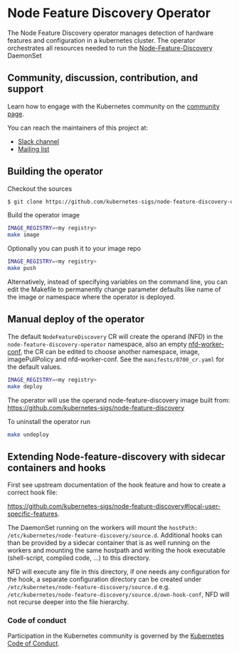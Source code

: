 # Node Feature Discovery Operator

The Node Feature Discovery operator manages detection of hardware features and configuration in a kubernetes cluster.
The operator orchestrates all resources needed to run the [Node-Feature-Discovery](https://github.com/kubernetes-sigs/node-feature-discovery) DaemonSet

## Community, discussion, contribution, and support

Learn how to engage with the Kubernetes community on the [community page](http://kubernetes.io/community/).

You can reach the maintainers of this project at:

- [Slack channel](https://kubernetes.slack.com/messages/node-feature-discovery)
- [Mailing list](https://groups.google.com/forum/#!forum/kubernetes-sig-node)


## Building the operator

Checkout the sources

```bash
$ git clone https://github.com/kubernetes-sigs/node-feature-discovery-operator
```

Build the operator image

```bash
IMAGE_REGISTRY=<my registry>
make image
```

Optionally you can push it to your image repo

```bash
IMAGE_REGISTRY=<my registry>
make push
```

Alternatively, instead of specifying variables on the command line, you can edit the Makefile to permanently change parameter defaults like name of the image or namespace where the operator is deployed.

## Manual deploy of the operator

The default `NodeFeatureDiscovery` CR will create the operand (NFD) in the `node-feature-discovery-operator` namespace,
also an empty [nfd-worker-conf](https://kubernetes-sigs.github.io/node-feature-discovery/v0.6/get-started/deployment-and-usage.html#configuration),
the CR can be edited to choose another namespace, image, imagePullPolicy and nfd-worker-conf. See the `manifests/0700_cr.yaml` for the default values.

```bash
IMAGE_REGISTRY=<my registry>
make deploy
```

The operator will use the operand node-feature-discovery image built from: https://github.com/kubernetes-sigs/node-feature-discovery

To uninstall the operator run

```bash
make undeploy
```

## Extending Node-feature-discovery with sidecar containers and hooks

First see upstream documentation of the hook feature and how to create a correct hook file:

https://github.com/kubernetes-sigs/node-feature-discovery#local-user-specific-features.

The DaemonSet running on the workers will mount the `hostPath: /etc/kubernetes/node-feature-discovery/source.d`.
Additional hooks can than be provided by a sidecar container that is as well running on the workers and mounting the same hostpath and writing the hook executable (shell-script, compiled code, ...) to this directory.

NFD will execute any file in this directory, if one needs any configuration for the hook,
a separate configuration directory can be created under `/etc/kubernetes/node-feature-discovery/source.d`
e.g. `/etc/kubernetes/node-feature-discovery/source.d/own-hook-conf`, NFD will not recurse deeper into the file hierarchy.

### Code of conduct

Participation in the Kubernetes community is governed by the [Kubernetes Code of Conduct](code-of-conduct.md).
